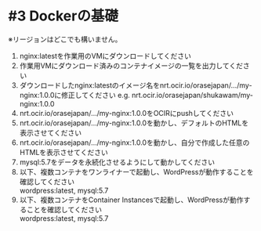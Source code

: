 # #3 Dockerの基礎

※リージョンはどこでも構いません。

1. nginx:latestを作業用のVMにダウンロードしてください
2. 作業用VMにダウンロード済みのコンテナイメージの一覧を出力してください
3. ダウンロードしたnginx:latestのイメージ名をnrt.ocir.io/orasejapan/…/my-nginx:1.0.0に修正してください
e.g. nrt.ocir.io/orasejapan/shukawam/my-nginx:1.0.0
4. nrt.ocir.io/orasejapan/…/my-nginx:1.0.0をOCIRにpushしてください
5. nrt.ocir.io/orasejapan/…/my-nginx:1.0.0を動かし、デフォルトのHTMLを表示させてください
6. nrt.ocir.io/orasejapan/…/my-nginx:1.0.0を動かし、自分で作成した任意のHTMLを表示させてください
7. mysql:5.7をデータを永続化させるようにして動かしてください
8. 以下、複数コンテナをワンライナーで起動し、WordPressが動作することを確認してください<br>
    wordpress:latest, mysql:5.7
9. 以下、複数コンテナをContainer Instancesで起動し、WordPressが動作することを確認してください<br>
    wordpress:latest, mysql:5.7
